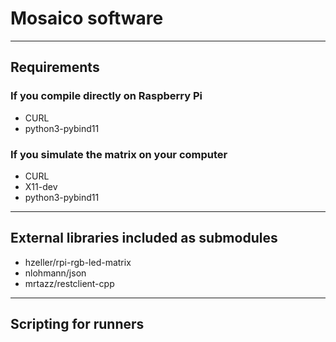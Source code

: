 # Mosaico software

--- 

## Requirements

### If you compile directly on Raspberry Pi
- CURL
- python3-pybind11

### If you simulate the matrix on your computer
- CURL
- X11-dev
- python3-pybind11
---

## External libraries included as submodules
- hzeller/rpi-rgb-led-matrix
- nlohmann/json
- mrtazz/restclient-cpp

--- 
## Scripting for runners
